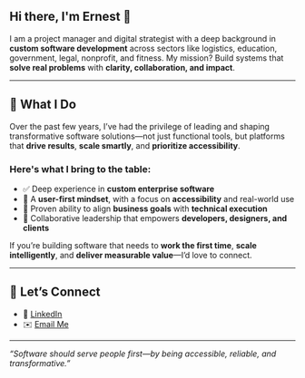 ## Hi there, I'm Ernest 👋

<!--
**ernestaryee/ernestaryee** is a ✨ _special_ ✨ repository because its `README.md` (this file) appears on your GitHub profile.

Here are some ideas to get you started:

- 🔭 I’m currently working on ...
- 🌱 I’m currently learning ...
- 👯 I’m looking to collaborate on ...
- 🤔 I’m looking for help with ...
- 💬 Ask me about ...
- 📫 How to reach me: ...
- 😄 Pronouns: ...
- ⚡ Fun fact: ...
-->
I am a project manager and digital strategist with a deep background in **custom software development** across sectors like logistics, education, government, legal, nonprofit, and fitness. My mission? Build systems that **solve real problems** with **clarity, collaboration, and impact**.

---

## 💼 What I Do

Over the past few years, I’ve had the privilege of leading and shaping transformative software solutions—not just functional tools, but platforms that **drive results**, **scale smartly**, and **prioritize accessibility**.

### Here's what I bring to the table:
- ✅ Deep experience in **custom enterprise software**
- 🎯 A **user-first mindset**, with a focus on **accessibility** and real-world use
- 🔄 Proven ability to align **business goals** with **technical execution**
- 💬 Collaborative leadership that empowers **developers, designers, and clients**

If you’re building software that needs to **work the first time**, **scale intelligently**, and **deliver measurable value**—I’d love to connect.

---

## 🔗 Let’s Connect

- 💼 [LinkedIn](https://www.linkedin.com/in/ernestaryee/)
- ✉️ [Email Me](mailto:ernestaryee11@gmail.com)

---

_“Software should serve people first—by being accessible, reliable, and transformative.”_

